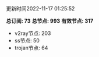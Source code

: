 更新时间2022-11-17 01:25:52

**总订阅: 73**
**总节点: 993**
**有效节点: 317**
- v2ray节点: 203
- ss节点: 50
- trojan节点: 64
